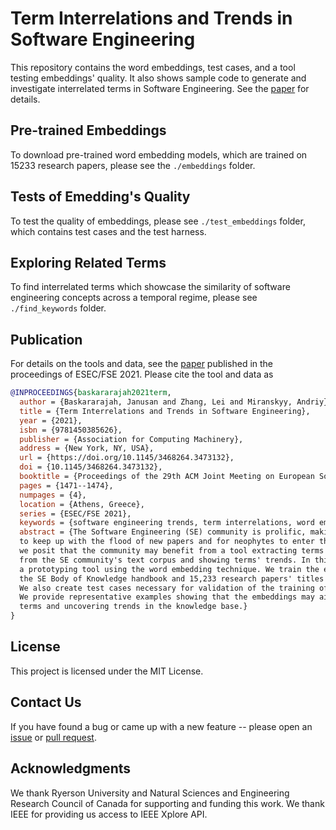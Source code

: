 # Term Interrelations and Trends in Software Engineering 

This repository contains the word embeddings, test cases, and a tool testing embeddings' quality. It also shows sample code to generate and investigate interrelated terms in Software Engineering. See the [paper](https://doi.org/10.1145/3468264.3473132) for details. 

## Pre-trained Embeddings

To download pre-trained word embedding models, which are trained on 15233 research papers, please see the `./embeddings` folder. 

## Tests of Emedding's Quality

To test the quality of embeddings, please see `./test_embeddings` folder, which contains test cases and the test harness.

## Exploring Related Terms

To find interrelated terms which showcase the similarity of software engineering concepts across a temporal regime, please see `./find_keywords` folder.

## Publication

For details on the tools and data, see the [paper](https://dl.acm.org/doi/10.1145/3468264.3473132) published in the proceedings of ESEC/FSE 2021. Please cite the tool and data as

```bibtex
@INPROCEEDINGS{baskararajah2021term,
  author = {Baskararajah, Janusan and Zhang, Lei and Miranskyy, Andriy},
  title = {Term Interrelations and Trends in Software Engineering},
  year = {2021},
  isbn = {9781450385626},
  publisher = {Association for Computing Machinery},
  address = {New York, NY, USA},
  url = {https://doi.org/10.1145/3468264.3473132},
  doi = {10.1145/3468264.3473132},
  booktitle = {Proceedings of the 29th ACM Joint Meeting on European Software Engineering Conference and Symposium on the Foundations of Software Engineering},
  pages = {1471--1474},
  numpages = {4},
  location = {Athens, Greece},
  series = {ESEC/FSE 2021},
  keywords = {software engineering trends, term interrelations, word embeddings},
  abstract = {The Software Engineering (SE) community is prolific, making it challenging for experts
  to keep up with the flood of new papers and for neophytes to enter the field. Therefore,
  we posit that the community may benefit from a tool extracting terms and their interrelations
  from the SE community's text corpus and showing terms' trends. In this paper, we build
  a prototyping tool using the word embedding technique. We train the embeddings on
  the SE Body of Knowledge handbook and 15,233 research papers' titles and abstracts.
  We also create test cases necessary for validation of the training of the embeddings.
  We provide representative examples showing that the embeddings may aid in summarizing
  terms and uncovering trends in the knowledge base.}
}
```

## License

This project is licensed under the MIT License.

## Contact Us

If you have found a bug or came up with a new feature -- please open an [issue](https://github.com/miranska/se-tti/issues) or [pull request](https://github.com/miranska/se-tti/pulls).

## Acknowledgments

We thank Ryerson University and Natural Sciences and Engineering Research Council of Canada for supporting and funding this work. We thank IEEE for providing us access to IEEE Xplore API.
